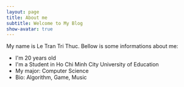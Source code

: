 ```yaml
---
layout: page
title: About me
subtitle: Welcome to My Blog
show-avatar: true
---
```

<!-- ![avatar](/assets/img/avatar-about-me.png){: width=150 height=100 style="float:center; padding:16px"}<br/> -->
My name is Le Tran Tri Thuc. Bellow is some informations about me:

- I'm 20 years old
- I'm a Student in Ho Chi Minh City University of Education
- My major: Computer Science
- Bio: Algorithm, Game, Music

